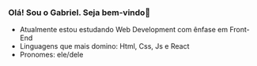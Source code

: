 ### Olá! Sou o Gabriel. Seja bem-vindo👋

- Atualmente estou estudando Web Development com ênfase em Front-End
- Linguagens que mais domino: Html, Css, Js e React
- Pronomes: ele/dele
